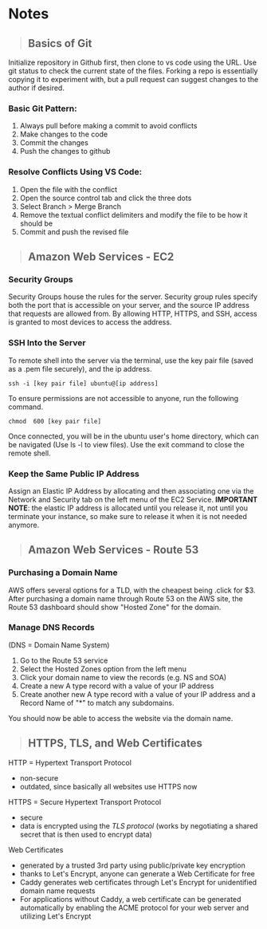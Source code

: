 # Notes

> ## Basics of Git
Initialize repository in Github first, then clone to vs code using the URL. Use git status to check the current state of the files. Forking a repo is essentially copying it to experiment with, but a pull request can suggest changes to the author if desired.

### Basic Git Pattern:
1. Always pull before making a commit to avoid conflicts
2. Make changes to the code
3. Commit the changes
4. Push the changes to github

### Resolve Conflicts Using VS Code:
1. Open the file with the conflict
2. Open the source control tab and click the three dots
3. Select Branch > Merge Branch
4. Remove the textual conflict delimiters and modify the file to be how it should be
5. Commit and push the revised file

> ## Amazon Web Services - EC2

### Security Groups
Security Groups house the rules for the server. Security group rules specify both the port that is accessible on your server, and the source IP address that requests are allowed from. By allowing HTTP, HTTPS, and SSH, access is granted to most devices to access the address.

### SSH Into the Server
To remote shell into the server via the terminal, use the key pair file (saved as a .pem file securely), and the ip address.

```console
ssh -i [key pair file] ubuntu@[ip address]
```

To ensure permissions are not accessible to anyone, run the following command.

```console
chmod  600 [key pair file]
```

Once connected, you will be in the ubuntu user's home directory, which can be navigated (Use ls -l to view files). Use the exit command to close the remote shell.

### Keep the Same Public IP Address
Assign an Elastic IP Address by allocating and then associating one via the Network and Security tab on the left menu of the EC2 Service. **IMPORTANT NOTE**: the elastic IP address is allocated until you release it, not until you terminate your instance, so make sure to release it when it is not needed anymore.

> ## Amazon Web Services - Route 53

### Purchasing a Domain Name
AWS offers several options for a TLD, with the cheapest being .click for $3. After purchasing a domain name through Route 53 on the AWS site, the Route 53 dashboard should show "Hosted Zone" for the domain.

### Manage DNS Records
(DNS = Domain Name System)
1. Go to the Route 53 service
2. Select the Hosted Zones option from the left menu
3. Click your domain name to view the records (e.g. NS and SOA)
4. Create a new A type record with a value of your IP address
5. Create another new A type record with a value of your IP address and a Record Name of "*" to match any subdomains.

You should now be able to access the website via the domain name.

> ## HTTPS, TLS, and Web Certificates
HTTP = Hypertext Transport Protocol
- non-secure
- outdated, since basically all websites use HTTPS now

HTTPS = Secure Hypertext Transport Protocol
- secure
- data is encrypted using the *TLS protocol* (works by negotiating a shared secret that is then used to encrypt data)

Web Certificates
- generated by a trusted 3rd party using public/private key encryption
- thanks to Let's Encrypt, anyone can generate a Web Certificate for free
- Caddy generates web certificates through Let's Encrypt for unidentified domain name requests
- For applications without Caddy, a web certificate can be generated automatically by enabling the ACME protocol for your web server and utilizing Let's Encrypt